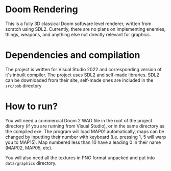 # Doom Rendering
This is a fully 3D classical Doom software level renderer, written from scratch using SDL2. Currently, there are no plans on implementing enemies, things, weapons, and anything else not directly relevant for graphics.

# Dependencies and compilation
The project is written for Visual Studio 2022 and corresponding version of it's inbuilt compiler.
The project uses SDL2 and self-made libraries. SDL2 can be downloaded from their site, self-made ones are included in the  `src/bob` directory

# How to run?
You will need a commercial Doom 2 WAD file in the root of the project directory (if you are running from Visual Studio), or in the same directory as the compiled exe. The program will load MAP01 automatically, maps can be changed by inputting their number with keyboard (i.e. pressing 1, 5 will warp you to MAP15). Map numbered less than 10 have a leading 0 in their name (MAP02, MAP05, etc).

You will also need all the textures in PNG format unpacked and put into `data/graphics` directory.
